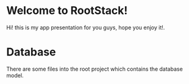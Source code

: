 # Welcome to RootStack!
Hi! this is my app presentation for you guys, hope you enjoy it!.


# Database
There are some files into the root project which contains the database model.